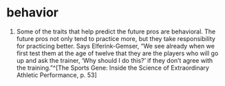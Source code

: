 # behavior
1. Some of the traits that help predict the future pros are behavioral. The future pros not only tend to practice more, but they take responsibility for practicing better. Says Elferink-Gemser, “We see already when we first test them at the age of twelve that they are the players who will go up and ask the trainer, ‘Why should I do this?’ if they don’t agree with the training.”^[The Sports Gene: Inside the Science of Extraordinary Athletic Performance, p. 53]